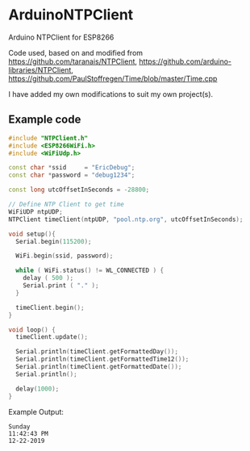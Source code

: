 # ArduinoNTPClient
Arduino NTPClient for ESP8266

Code used, based on and modified from https://github.com/taranais/NTPClient, https://github.com/arduino-libraries/NTPClient, https://github.com/PaulStoffregen/Time/blob/master/Time.cpp

I have added my own modifications to suit my own project(s).

## Example code
```c++
#include "NTPClient.h"
#include <ESP8266WiFi.h>
#include <WiFiUdp.h>

const char *ssid     = "EricDebug";
const char *password = "debug1234";

const long utcOffsetInSeconds = -28800;

// Define NTP Client to get time
WiFiUDP ntpUDP;
NTPClient timeClient(ntpUDP, "pool.ntp.org", utcOffsetInSeconds);

void setup(){
  Serial.begin(115200);

  WiFi.begin(ssid, password);

  while ( WiFi.status() != WL_CONNECTED ) {
    delay ( 500 );
    Serial.print ( "." );
  }

  timeClient.begin();
}

void loop() {
  timeClient.update();

  Serial.println(timeClient.getFormattedDay());
  Serial.println(timeClient.getFormattedTime12());
  Serial.println(timeClient.getFormattedDate());
  Serial.println();

  delay(1000);
}
```
Example Output:
```
Sunday
11:42:43 PM
12-22-2019
```
